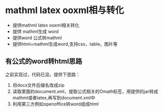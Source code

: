 # mathml latex ooxml相与转化

- 提供mathml latex ooxml相关转化
- 提供 mathml生成 word
- 提供word 公式转mathml
- 提供html+mathml生成word,支持css，table，图片等

## 有公式的word转html思路

 之前实现过，代码已没。提供下思路：
 1. 将docx文件后缀名改成zip
 2. 读取里面的document.xml，提取公式相关的Omath标签，用提供的jar转成mathml或者latex,再写到document.xml中
 3. 利用第三方例如openoffice转word成成html
 